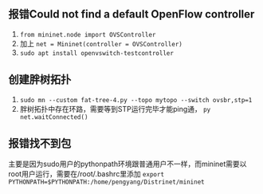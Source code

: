 ## 报错Could not find a default OpenFlow controller

1. `from mininet.node import OVSController`
2. 加上 `net = Mininet(controller = OVSController)`
3. `sudo apt install openvswitch-testcontroller`

## 创建胖树拓扑

1. `sudo mn --custom fat-tree-4.py --topo mytopo --switch ovsbr,stp=1`
2. 胖树拓扑中存在环路，需要等到STP运行完毕才能ping通， `py net.waitConnected()`

## 报错找不到包

主要是因为sudo用户的pythonpath环境跟普通用户不一样，而mininet需要以root用户运行，需要在/root/.bashrc里添加 `export PYTHONPATH=$PYTHONPATH:/home/pengyang/Distrinet/mininet`
